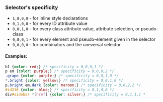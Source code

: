 ### Selector's specificity

- `1,0,0,0` - for inline style declarations
- `0,1,0,0` - for every ID attribute value
- `0,0,1,0` - for every class attribute value, attribute selection, or pseudo-class
- `0,0,0,1` - for every element and pseudo-element given in the selector
- `0,0,0,0` - for combinators and the uneversal selector

#### Examples:
```css
h1 {color: red;} /* specificity = 0,0,0,1 */
p em {color: purple;} /* specificity = 0,0,0,2 */
.grape {color: purple;} /* specificity = 0,0,1,0 */
*.bright {color: yellow;} /* specificity = 0,0,1,0 */
p.bright em.dark {color: maroon;} /* specificity = 0,0,2,2 */
#id216 {color: blue;} /* specificity = 0,1,0,0 */
div#sidebar *[href] {color: silver;} /* specificity = 0,1,1,1 *
```